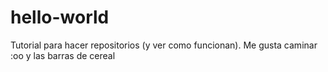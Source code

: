 # hello-world
Tutorial para hacer repositorios (y ver como funcionan).
Me gusta caminar :oo y las barras de cereal
